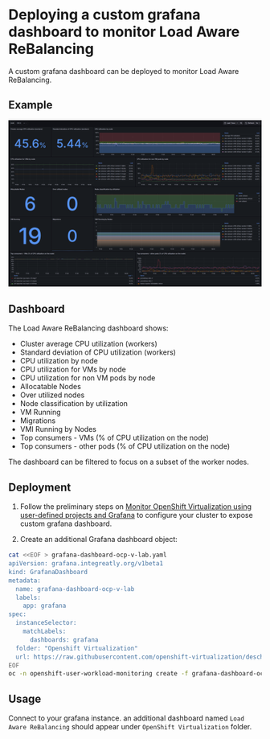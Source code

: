 # Deploying a custom grafana dashboard to monitor Load Aware ReBalancing

A custom grafana dashboard can be deployed to monitor Load Aware ReBalancing.

## Example

![Load Aware ReBalancing Dashboard example](images/dashboardexample.png)

## Dashboard

The Load Aware ReBalancing dashboard shows:
- Cluster average CPU utilization (workers)
- Standard deviation of CPU utilization (workers)
- CPU utilization by node
- CPU utilization for VMs by node
- CPU utilization for non VM pods by node
- Allocatable Nodes
- Over utilized nodes
- Node classification by utilization
- VM Running
- Migrations
- VMI Running by Nodes
- Top consumers - VMs (% of CPU utilization on the node)
- Top consumers - other pods (% of CPU utilization on the node)

The dashboard can be filtered to focus on a subset of the worker nodes.

## Deployment

1. Follow the preliminary steps on [Monitor OpenShift Virtualization using user-defined projects and Grafana](https://developers.redhat.com/articles/2024/08/19/monitor-openshift-virtualization-using-user-defined-projects-and-grafana) to configure your cluster to expose custom grafana dashboard.

2. Create an additional Grafana dashboard object:
```bash
cat <<EOF > grafana-dashboard-ocp-v-lab.yaml
apiVersion: grafana.integreatly.org/v1beta1
kind: GrafanaDashboard
metadata:
  name: grafana-dashboard-ocp-v-lab
  labels:
    app: grafana
spec:
  instanceSelector:
    matchLabels:
      dashboards: grafana  
  folder: "Openshift Virtualization"      
  url: https://raw.githubusercontent.com/openshift-virtualization/descheduler-psi-evaluation/refs/heads/main/monitoring/json/load_aware_rebalancing.json
EOF
oc -n openshift-user-workload-monitoring create -f grafana-dashboard-ocp-v-lab.yaml
```

## Usage

Connect to your grafana instance.
an additional dashboard named `Load Aware ReBalancing` should appear under `OpenShift Virtualization` folder. 